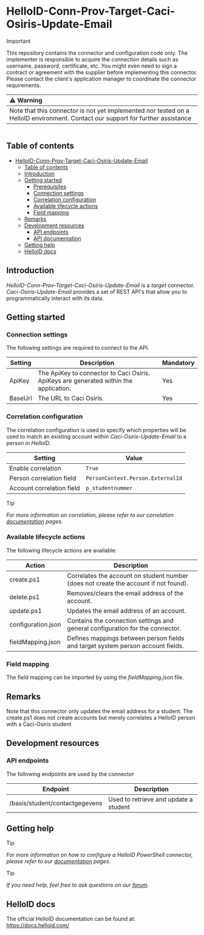 # HelloID-Conn-Prov-Target-Caci-Osiris-Update-Email

> [!IMPORTANT]
> This repository contains the connector and configuration code only. The implementer is responsible to acquire the connection details such as username, password, certificate, etc. You might even need to sign a contract or agreement with the supplier before implementing this connector. Please contact the client's application manager to coordinate the connector requirements.

| :warning: Warning |
|:---------------------------|
| Note that this connector is not yet implemented nor tested on a HelloID environment. Contact our support for further assistance       |


<p align="center">
  <img src="">
</p>

## Table of contents

- [HelloID-Conn-Prov-Target-Caci-Osiris-Update-Email](#helloid-conn-prov-target-Caci-Osiris-Update-Email)
  - [Table of contents](#table-of-contents)
  - [Introduction](#introduction)
  - [Getting started](#getting-started)
    - [Prerequisites](#prerequisites)
    - [Connection settings](#connection-settings)
    - [Correlation configuration](#correlation-configuration)
    - [Available lifecycle actions](#available-lifecycle-actions)
    - [Field mapping](#field-mapping)
  - [Remarks](#remarks)
  - [Development resources](#development-resources)
    - [API endpoints](#api-endpoints)
    - [API documentation](#api-documentation)
  - [Getting help](#getting-help)
  - [HelloID docs](#helloid-docs)

## Introduction

_HelloID-Conn-Prov-Target-Caci-Osiris-Update-Email_ is a _target_ connector. _Caci-Osiris-Update-Email_ provides a set of REST API's that allow you to programmatically interact with its data.

## Getting started

### Connection settings

The following settings are required to connect to the API.

| Setting      | Description                        | Mandatory   |
| ------------ | -----------                        | ----------- |
| ApiKey     | The ApiKey to connector to Caci Osiris. ApiKeys are generated within the application. | Yes |
| BaseUrl     |The URL to Caci Osiris. | Yes |

### Correlation configuration

The correlation configuration is used to specify which properties will be used to match an existing account within _Caci-Osiris-Update-Email_ to a person in _HelloID_.

| Setting                   | Value                             |
| ------------------------- | --------------------------------- |
| Enable correlation        | `True`                            |
| Person correlation field  | `PersonContext.Person.ExternalId` |
| Account correlation field | `p_studentnummer`                  |

> [!TIP]
> _For more information on correlation, please refer to our correlation [documentation](https://docs.helloid.com/en/provisioning/target-systems/powershell-v2-target-systems/correlation.html) pages_.

### Available lifecycle actions

The following lifecycle actions are available:

| Action                                  | Description                                                                                 |
| --------------------------------------- | ------------------------------------------------------------------------------------------- |
| create.ps1                              | Correlates the account on student number (does not create the account if not found).                                                                      |
| delete.ps1                              | Removes/clears the email address of the account.                                                     |
| update.ps1                              | Updates the email address of an account.                                                      |
| configuration.json                      | Contains the connection settings and general configuration for the connector.              |
| fieldMapping.json                       | Defines mappings between person fields and target system person account fields.              |

### Field mapping

The field mapping can be imported by using the _fieldMapping.json_ file.

## Remarks

Note that this connector only updates the email address for a student. The create.ps1 does not create accounts but merely correlates a HelloID person with a Caci-Osiris student
## Development resources

### API endpoints

The following endpoints are used by the connector

| Endpoint     | Description |
| ------------ | ----------- |
| /basis/student/contactgegevens | Used to retrieve and update a student |

## Getting help

> [!TIP]
> _For more information on how to configure a HelloID PowerShell connector, please refer to our [documentation](https://docs.helloid.com/en/provisioning/target-systems/powershell-v2-target-systems.html) pages_.

> [!TIP]
>  _If you need help, feel free to ask questions on our [forum](https://forum.helloid.com)_.

## HelloID docs

The official HelloID documentation can be found at: https://docs.helloid.com/
